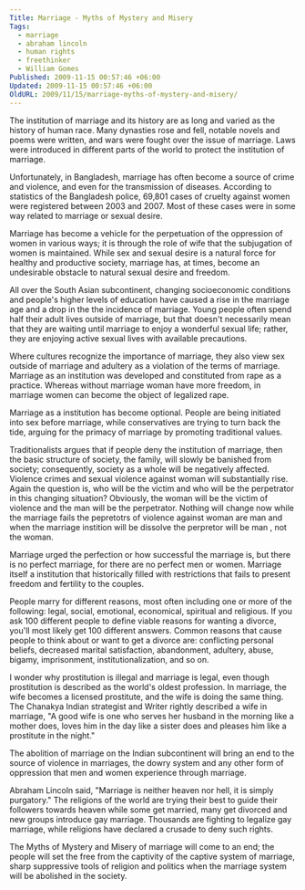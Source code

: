 ```yaml
---
Title: Marriage - Myths of Mystery and Misery
Tags:
  - marriage
  - abraham lincoln
  - human rights
  - freethinker
  - William Gomes
Published: 2009-11-15 00:57:46 +06:00
Updated: 2009-11-15 00:57:46 +06:00
OldURL: 2009/11/15/marriage-myths-of-mystery-and-misery/
---
```


The institution of marriage and its history are as long and varied as the history of human race. Many dynasties rose and fell, notable novels and poems were written, and wars were fought over the issue of marriage. Laws were introduced in different parts of the world to protect the institution of marriage.

Unfortunately, in Bangladesh, marriage has often become a source of crime and violence, and even for the transmission of diseases. According to statistics of the Bangladesh police, 69,801 cases of cruelty against women were registered between 2003 and 2007. Most of these cases were in some way related to marriage or sexual desire.

Marriage has become a vehicle for the perpetuation of the oppression of women in various ways; it is through the role of wife that the subjugation of women is maintained. While sex and sexual desire is a natural force for healthy and productive society, marriage has, at times, become an undesirable obstacle to natural sexual desire and freedom.

All over the South Asian subcontinent, changing socioeconomic conditions and people's higher levels of education have caused a rise in the marriage age and a drop in the the incidence of marriage. Young people often spend half their adult lives outside of marriage, but that doesn't necessarily mean that they are waiting until marriage to enjoy a wonderful sexual life; rather, they are enjoying active sexual lives with available precautions.

Where cultures recognize the importance of marriage, they also view sex outside of marriage and adultery as a violation of the terms of marriage. Marriage as an institution was developed and constituted from rape as a practice. Whereas without marriage woman have more freedom, in marriage women can become the object of legalized rape.

Marriage as a institution has become optional. People are being initiated into sex before marriage, while conservatives are trying to turn back the tide, arguing for the primacy of marriage by promoting traditional values.

Traditionalists argues that if people deny the institution of marriage, then the basic structure of society, the family, will slowly be banished from society; consequently, society as a whole will be negatively affected. Violence crimes and sexual violence against woman will substantially rise. Again the question is, who will be the victim and who will be the perpetrator in this changing situation? Obviously, the woman will be the victim of violence and the man will be the perpetrator. Nothing will change now while the marriage fails the pepretotrs of violence against woman are man and when the marriage instition will be dissolve the perpretor will be man , not the woman.

Marriage urged the perfection or how successful the marriage is, but there is no perfect marriage, for there are no perfect men or women. Marriage itself a institution that historically filled with restrictions that fails to present freedom and fertility to the couples.

People marry for different reasons, most often including one or more of the following: legal, social, emotional, economical, spiritual and religious. If you ask 100 different people to define viable reasons for wanting a divorce, you'll most likely get 100 different answers. Common reasons that cause people to think about or want to get a divorce are: conflicting personal beliefs, decreased marital satisfaction, abandonment, adultery, abuse, bigamy, imprisonment, institutionalization, and so on.

I wonder why prostitution is illegal and marriage is legal, even though prostitution is described as the world's oldest profession. In marriage, the wife becomes a licensed prostitute, and the wife is doing the same thing. The Chanakya Indian strategist and Writer rightly described a wife in marriage, "A good wife is one who serves her husband in the morning like a mother does, loves him in the day like a sister does and pleases him like a prostitute in the night."

The abolition of marriage on the Indian subcontinent will bring an end to the source of violence in marriages, the dowry system and any other form of oppression that men and women experience through marriage.

Abraham Lincoln said, "Marriage is neither heaven nor hell, it is simply purgatory." The religions of the world are trying their best to guide their followers towards heaven while some get married, many get divorced and new groups introduce gay marriage. Thousands are fighting to legalize gay marriage, while religions have declared a crusade to deny such rights.

The Myths of Mystery and Misery of marriage will come to an end; the people will set the free from the captivity of the captive system of marriage, sharp suppressive tools of religion and politics when the marriage system will be abolished in the society.
